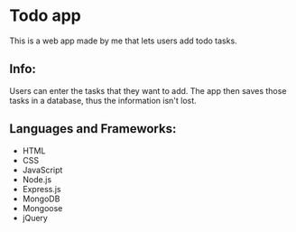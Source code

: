 # Todo app

This is a web app made by me that lets users add todo tasks.

## Info:

Users can enter the tasks that they want to
add. The app then saves those tasks in a
database, thus the information isn't lost.

## Languages and Frameworks:

* HTML
* CSS
* JavaScript
* Node.js
* Express.js
* MongoDB
* Mongoose
* jQuery
